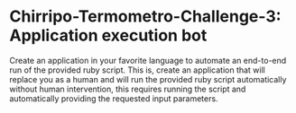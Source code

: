 Chirripo-Termometro-Challenge-3: Application execution bot
================================

Create an application in your favorite language to automate an end-to-end run of the provided ruby script. This is, create an application that will replace you as a human and will run the provided ruby script automatically without human intervention, this requires running the script and automatically providing the requested input parameters.